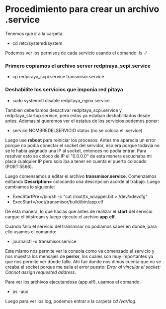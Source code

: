 # Procedimiento para crear un archivo .service
Tenemos que ir a la carpeta:
- cd /etc/systemd/system

Podemos ver los permisos de cada servicio usando el comando: *ls -l*
### Primero copiamos el archivo server redpiraya_scpi.service
- cp redpiraya_scpi.service transmisor.service

### Deshabilite los servicios que imponia red pitaya
- sudo systemctl disable redpitaya_nginx.service

Tambien deberiamos desactivar redpitaya_scpi.service y redpitaya_startup.service, pero estos ya estaban deshabilitados desde antes. Ademas si queremos ver el estatus de los servicios podemos poner:

- service NOMBREDELSERVICIO status (no se coloca el .service)

Luego use **reboot** para reiniciar los procesos. Antes me aparecia un error porque no podia conectar el socket del servidor, eso era porque todavia no se le habia asignado una IP al socket, entonces no podia entrar. Para resolver esto se coloco de IP el "0.0.0.0" de esta manera escuchaba mi placa cualquier IP pero solo iba a tener en cuenta el puerto colocado (PORT:5566).

Luego comensamos a editar el archivo **transmisor.service**. Comenzamos editando **Description=** colocando una descripcion acorde al trabajo. Luego cambiamos lo siguiente:
- ExecStartPre=/bin/sh -c "cat /root/tx_wrapper.bit > /dev/xdevcfg"
- ExecStart=/root/transmisor/build/bin/app.elf

De esta manera, lo que hacias que antes de realizar el **start** del servicio cargue el bitstream y luego ejecute el archivo **app.elf**. 

Cuando fallo el servicio del transmisor no podiamos saber en donde, para ello usamos el comando:
- journalctl -u transmisor.service

Este mismo nos permite ver la consola como va comenzado el servicio y nos muestra los mensajes de **perror**, los cuales son muy importantes ya que nos permite ver donde fallo. Ahi fue donde nos dimos cuenta que no se creaba el socket porque me salia el error puesto: *Error al vincular el socket: Cannot assign requested address*. 

Para ver los archivos ejecutandose (app.elf), usamos el comando:
- ps -aux

Luego para ver los log, podemos entrar a la carpeta *cd /var/log*.
